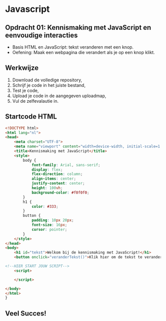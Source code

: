 # Javascript 
## Opdracht 01: Kennismaking met JavaScript en eenvoudige interacties
- Basis HTML en JavaScript: tekst veranderen met een knop.
- Oefening: Maak een webpagina die verandert als je op een knop klikt.

## Werkwijze
1. Download de volledige repository,
2. Schrijf je code in het juiste bestand,
3. Test je code,
4. Upload je code in de aangegeven uploadmap,
5. Vul de zelfevalautie in.

##  Startcode HTML

```html
<!DOCTYPE html>
<html lang="nl">
<head>
    <meta charset="UTF-8">
    <meta name="viewport" content="width=device-width, initial-scale=1.0">
    <title>Kennismaking met JavaScript</title>
    <style>
        body {
            font-family: Arial, sans-serif;
            display: flex;
            flex-direction: column;
            align-items: center;
            justify-content: center;
            height: 100vh;
            background-color: #f0f0f0;
        }
        h1 {
            color: #333;
        }
        button {
            padding: 10px 20px;
            font-size: 16px;
            cursor: pointer;
        }
    </style>
</head>
<body>
    <h1 id="tekst">Welkom bij de kennismaking met JavaScript!</h1>
    <button onclick="veranderTekst()">Klik hier om de tekst te veranderen</button>

<!--HIER START JOUW SCRIPT-->
    <script>

    </script>

</body>
</html>
}
```
## Veel Succes!